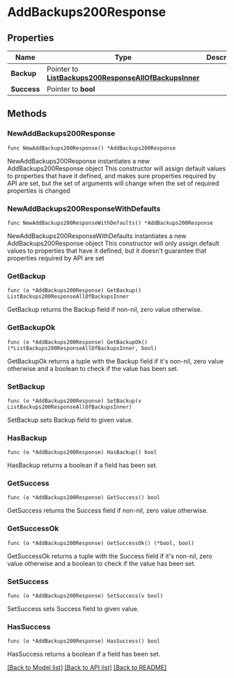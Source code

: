 # AddBackups200Response

## Properties

Name | Type | Description | Notes
------------ | ------------- | ------------- | -------------
**Backup** | Pointer to [**ListBackups200ResponseAllOfBackupsInner**](ListBackups200ResponseAllOfBackupsInner.md) |  | [optional] 
**Success** | Pointer to **bool** |  | [optional] 

## Methods

### NewAddBackups200Response

`func NewAddBackups200Response() *AddBackups200Response`

NewAddBackups200Response instantiates a new AddBackups200Response object
This constructor will assign default values to properties that have it defined,
and makes sure properties required by API are set, but the set of arguments
will change when the set of required properties is changed

### NewAddBackups200ResponseWithDefaults

`func NewAddBackups200ResponseWithDefaults() *AddBackups200Response`

NewAddBackups200ResponseWithDefaults instantiates a new AddBackups200Response object
This constructor will only assign default values to properties that have it defined,
but it doesn't guarantee that properties required by API are set

### GetBackup

`func (o *AddBackups200Response) GetBackup() ListBackups200ResponseAllOfBackupsInner`

GetBackup returns the Backup field if non-nil, zero value otherwise.

### GetBackupOk

`func (o *AddBackups200Response) GetBackupOk() (*ListBackups200ResponseAllOfBackupsInner, bool)`

GetBackupOk returns a tuple with the Backup field if it's non-nil, zero value otherwise
and a boolean to check if the value has been set.

### SetBackup

`func (o *AddBackups200Response) SetBackup(v ListBackups200ResponseAllOfBackupsInner)`

SetBackup sets Backup field to given value.

### HasBackup

`func (o *AddBackups200Response) HasBackup() bool`

HasBackup returns a boolean if a field has been set.

### GetSuccess

`func (o *AddBackups200Response) GetSuccess() bool`

GetSuccess returns the Success field if non-nil, zero value otherwise.

### GetSuccessOk

`func (o *AddBackups200Response) GetSuccessOk() (*bool, bool)`

GetSuccessOk returns a tuple with the Success field if it's non-nil, zero value otherwise
and a boolean to check if the value has been set.

### SetSuccess

`func (o *AddBackups200Response) SetSuccess(v bool)`

SetSuccess sets Success field to given value.

### HasSuccess

`func (o *AddBackups200Response) HasSuccess() bool`

HasSuccess returns a boolean if a field has been set.


[[Back to Model list]](../README.md#documentation-for-models) [[Back to API list]](../README.md#documentation-for-api-endpoints) [[Back to README]](../README.md)


